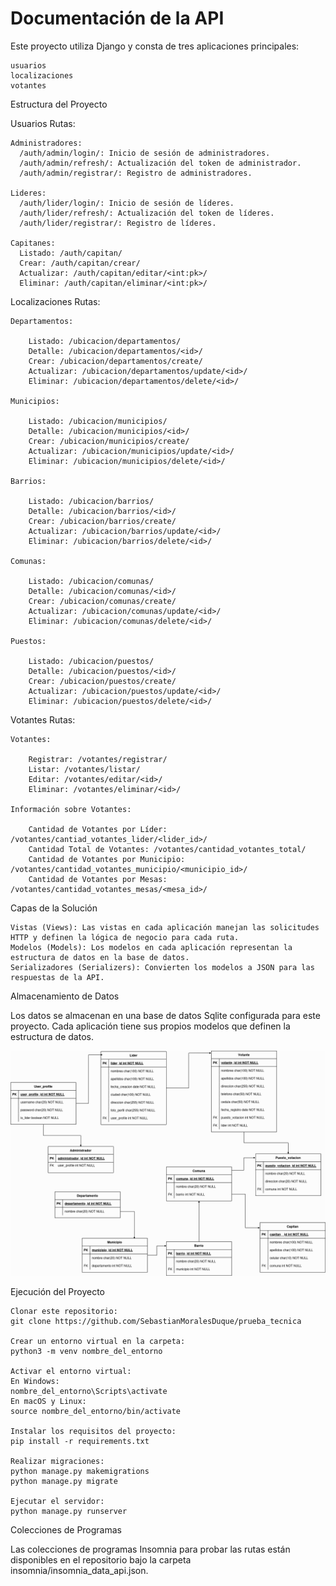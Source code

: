 # Documentación de la API

Este proyecto utiliza Django y consta de tres aplicaciones principales:

    usuarios
    localizaciones
    votantes

Estructura del Proyecto

Usuarios
Rutas:

    Administradores:
      /auth/admin/login/: Inicio de sesión de administradores.
      /auth/admin/refresh/: Actualización del token de administrador.
      /auth/admin/registrar/: Registro de administradores.
      
    Lideres:
      /auth/lider/login/: Inicio de sesión de líderes.
      /auth/lider/refresh/: Actualización del token de líderes.
      /auth/lider/registrar/: Registro de líderes.

    Capitanes:
      Listado: /auth/capitan/
      Crear: /auth/capitan/crear/
      Actualizar: /auth/capitan/editar/<int:pk>/
      Eliminar: /auth/capitan/eliminar/<int:pk>/

Localizaciones
Rutas:

    Departamentos:
    
        Listado: /ubicacion/departamentos/
        Detalle: /ubicacion/departamentos/<id>/
        Crear: /ubicacion/departamentos/create/
        Actualizar: /ubicacion/departamentos/update/<id>/
        Eliminar: /ubicacion/departamentos/delete/<id>/
        
    Municipios:
    
        Listado: /ubicacion/municipios/
        Detalle: /ubicacion/municipios/<id>/
        Crear: /ubicacion/municipios/create/
        Actualizar: /ubicacion/municipios/update/<id>/
        Eliminar: /ubicacion/municipios/delete/<id>/
        
    Barrios:
    
        Listado: /ubicacion/barrios/
        Detalle: /ubicacion/barrios/<id>/
        Crear: /ubicacion/barrios/create/
        Actualizar: /ubicacion/barrios/update/<id>/
        Eliminar: /ubicacion/barrios/delete/<id>/
        
    Comunas:
    
        Listado: /ubicacion/comunas/
        Detalle: /ubicacion/comunas/<id>/
        Crear: /ubicacion/comunas/create/
        Actualizar: /ubicacion/comunas/update/<id>/
        Eliminar: /ubicacion/comunas/delete/<id>/
        
    Puestos:
    
        Listado: /ubicacion/puestos/
        Detalle: /ubicacion/puestos/<id>/
        Crear: /ubicacion/puestos/create/
        Actualizar: /ubicacion/puestos/update/<id>/
        Eliminar: /ubicacion/puestos/delete/<id>/

Votantes
Rutas:

    Votantes:
    
        Registrar: /votantes/registrar/
        Listar: /votantes/listar/
        Editar: /votantes/editar/<id>/
        Eliminar: /votantes/eliminar/<id>/
    
    Información sobre Votantes:
    
        Cantidad de Votantes por Líder: /votantes/cantiad_votantes_lider/<lider_id>/
        Cantidad Total de Votantes: /votantes/cantidad_votantes_total/
        Cantidad de Votantes por Municipio: /votantes/cantidad_votantes_municipio/<municipio_id>/
        Cantidad de Votantes por Mesas: /votantes/cantidad_votantes_mesas/<mesa_id>/

Capas de la Solución

    Vistas (Views): Las vistas en cada aplicación manejan las solicitudes HTTP y definen la lógica de negocio para cada ruta.
    Modelos (Models): Los modelos en cada aplicación representan la estructura de datos en la base de datos.
    Serializadores (Serializers): Convierten los modelos a JSON para las respuestas de la API.

Almacenamiento de Datos

Los datos se almacenan en una base de datos Sqlite configurada para este proyecto. Cada aplicación tiene sus propios modelos que definen la estructura de datos.

![Diagrama:](Diagrama_ER.drawio.png)


Ejecución del Proyecto
    
    Clonar este repositorio: 
    git clone https://github.com/SebastianMoralesDuque/prueba_tecnica
    
    Crear un entorno virtual en la carpeta:
    python3 -m venv nombre_del_entorno
    
    Activar el entorno virtual:
    En Windows:
    nombre_del_entorno\Scripts\activate
    En macOS y Linux:
    source nombre_del_entorno/bin/activate

    Instalar los requisitos del proyecto: 
    pip install -r requirements.txt
    
    Realizar migraciones: 
    python manage.py makemigrations
    python manage.py migrate
    
    Ejecutar el servidor: 
    python manage.py runserver

Colecciones de Programas

Las colecciones de programas Insomnia para probar las rutas están disponibles en el repositorio bajo la carpeta insomnia/insomnia_data_api.json.
